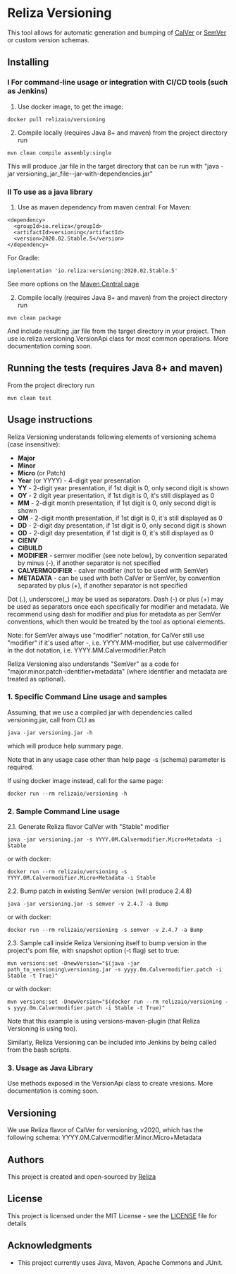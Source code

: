 # Reliza Versioning

This tool allows for automatic generation and bumping of [CalVer](https://calver.org/) or [SemVer](https://semver.org/) or custom version schemas.

## Installing

### I For command-line usage or integration with CI/CD tools (such as Jenkins)
1. Use docker image, to get the image:
```
docker pull relizaio/versioning
```

2. Compile locally (requires Java 8+ and maven)
from the project directory run
```
mvn clean compile assembly:single
```
This will produce .jar file in the target directory that can be run with "java -jar versioning_jar_file--jar-with-dependencies.jar"

### II To use as a java library
1. Use as maven dependency from maven central:
For Maven:
```
<dependency>
  <groupId>io.reliza</groupId>
  <artifactId>versioning</artifactId>
  <version>2020.02.Stable.5</version>
</dependency>
```

For Gradle:
```
implementation 'io.reliza:versioning:2020.02.Stable.5'
```

See more options on the [Maven Central page](https://search.maven.org/artifact/io.reliza/versioning/)

2. Compile locally (requires Java 8+ and maven)
from the project directory run
```
mvn clean package
```

And include resulting .jar file from the target directory in your project. Then use io.reliza.versioning.VersionApi class for most common operations. More documentation coming soon.

## Running the tests (requires Java 8+ and maven)
From the project directory run
```
mvn clean test
```

## Usage instructions
Reliza Versioning understands following elements of versioning schema (case insensitive):
- **Major**
- **Minor**
- **Micro** (or Patch)
- **Year** (or YYYY) - 4-digit year presentation
- **YY** - 2-digit year presentation, if 1st digit is 0, only second digit is shown
- **OY** - 2 digit year presentation, if 1st digit is 0, it's still displayed as 0
- **MM** - 2-digit month presentation, if 1st digit is 0, only second digit is shown
- **OM** - 2-digit month presentation, if 1st digit is 0, it's still displayed as 0
- **DD** - 2-digit day presentation, if 1st digit is 0, only second digit is shown
- **OD** - 2-digit day presentation, if 1st digit is 0, it's still displayed as 0
- **CIENV**
- **CIBUILD**
- **MODIFIER** - semver modifier (see note below), by convention separated by minus (-), if another separator is not specified
- **CALVERMODIFIER** - calver modifier (not to be used with SemVer)
- **METADATA** - can be used with both CalVer or SemVer, by convention separated by plus (+), if another separator is not specified

Dot (.), underscore(_) may be used as separators. Dash (-) or plus (+) may be used as separators once each specifically for modifier and metadata. We recommend using dash for modifier and plus for metadata as per SemVer conventions, which then would be treated by the tool as optional elements.

Note: for SemVer always use "modifier" notation, for CalVer still use "modifier" if it's used after -, i.e. YYYY.MM-modifier, but use calvermodifier in the dot notation, i.e. YYYY.MM.Calvermodifier.Patch

Reliza Versioning also understands "SemVer" as a code for "major.minor.patch-identifier+metadata" (where identifier and metadata are treated as optional).

### 1. Specific Command Line usage and samples
Assuming, that we use a compiled jar with dependencies called versioning.jar, call from CLI as
```
java -jar versioning.jar -h
```
which will produce help summary page.

Note that in any usage case other than help page -s (schema) parameter is required.

If using docker image instead, call for the same page:
```
docker run --rm relizaio/versioning -h
```

### 2. Sample Command Line usage
2.1. Generate Reliza flavor CalVer with "Stable" modifier
```
java -jar versioning.jar -s YYYY.0M.Calvermodifier.Micro+Metadata -i Stable
```
or with docker:
```
docker run --rm relizaio/versioning -s YYYY.0M.Calvermodifier.Micro+Metadata -i Stable
```

2.2. Bump patch in existing SemVer version (will produce 2.4.8)
```
java -jar versioning.jar -s semver -v 2.4.7 -a Bump
```
or with docker:
```
docker run --rm relizaio/versioning -s semver -v 2.4.7 -a Bump
```

2.3. Sample call inside Reliza Versioning itself to bump version in the project's pom file, with snapshot option (-t flag) set to true:
```
mvn versions:set -DnewVersion="$(java -jar path_to_versioning\versioning.jar -s yyyy.0m.Calvermodifier.patch -i Stable -t True)"
```
or with docker:
```
mvn versions:set -DnewVersion="$(docker run --rm relizaio/versioning -s yyyy.0m.Calvermodifier.patch -i Stable -t True)"
```
Note that this example is using versions-maven-plugin (that Reliza Versioning is using too).

Similarly, Reliza Versioning can be included into Jenkins by being called from the bash scripts.

### 3. Usage as Java Library
Use methods exposed in the VersionApi class to create vresions. More documentation is coming soon.

## Versioning

We use Reliza flavor of CalVer for versioning, v2020, which has the following schema: YYYY.0M.Calvermodifier.Minor.Micro+Metadata

## Authors

This project is created and open-sourced by [Reliza](https://reliza.io)

## License

This project is licensed under the MIT License - see the [LICENSE](LICENSE) file for details

## Acknowledgments

* This project currently uses Java, Maven, Apache Commons and JUnit.
